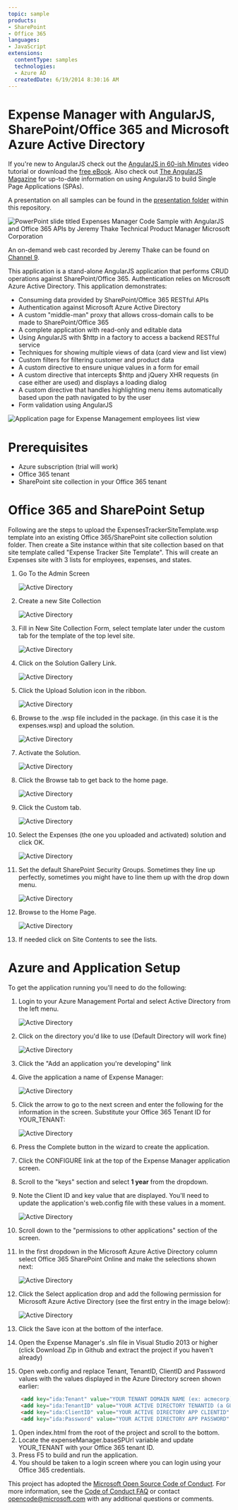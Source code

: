```yaml
---
topic: sample
products:
- SharePoint
- Office 365
languages:
- JavaScript
extensions:
  contentType: samples
  technologies:
  - Azure AD
  createdDate: 6/19/2014 8:30:16 AM
---
```

Expense Manager with AngularJS, SharePoint/Office 365 and Microsoft Azure Active Directory
===============

If you're new to AngularJS check out the [AngularJS in 60-ish Minutes](http://weblogs.asp.net/dwahlin/video-tutorial-angularjs-fundamentals-in-60-ish-minutes) video tutorial or download the [free eBook](http://weblogs.asp.net/dwahlin/angularjs-in-60-ish-minutes-the-ebook). Also check out [The AngularJS Magazine](http://flip.it/bdyUX) for up-to-date information on using AngularJS to build Single Page Applications (SPAs).


A presentation on all samples can be found in the [presentation folder](presentation) within this repository.

![PowerPoint slide titled Expenses Manager Code Sample with AngularJS and Office 365 APIs by Jeremy Thake Technical Product Manager Microsoft Corporation](ExpenseManager/Content/images/readmeImages/channel9scrnsht.png)

An on-demand web cast recorded by Jeremy Thake can be found on [Channel 9](http://channel9.msdn.com/Blogs/Office-365-Dev/Getting-started-with-the-Expense-Tracker-AngularJS-Office-365-API-Code-Sample).

This application is a stand-alone AngularJS application that performs CRUD operations against SharePoint/Office 365. Authentication relies on Microsoft Azure Active Directory.
This application demonstrates:

* Consuming data provided by SharePoint/Office 365 RESTful APIs
* Authentication against Microsoft Azure Active Directory 
* A custom "middle-man" proxy that allows cross-domain calls to be made to SharePoint/Office 365
* A complete application with read-only and editable data
* Using AngularJS with $http in a factory to access a backend RESTful service
* Techniques for showing multiple views of data (card view and list view)
* Custom filters for filtering customer and product data
* A custom directive to ensure unique values in a form for email 
* A custom directive that intercepts $http and jQuery XHR requests (in case either are used) and displays a loading dialog
* A custom directive that handles highlighting menu items automatically based upon the path navigated to by the user
* Form validation using AngularJS


![Application page for Expense Management employees list view](ExpenseManager/Content/images/readmeImages/screenshot.png)

# Prerequisites

* Azure subscription (trial will work)
* Office 365 tenant
* SharePoint site collection in your Office 365 tenant

# Office 365 and SharePoint Setup

Following are the steps to upload the ExpensesTrackerSiteTemplate.wsp template into an existing Office 365/SharePoint site collection solution folder. Then create a Site instance within that site collection based on that site template called "Expense Tracker Site Template". This will create an Expenses site with 3 lists for employees, expenses, and states.

1. Go To the Admin Screen

    ![Active Directory](ExpenseManager/Content/images/readmeImages/1-GoToAdminScreen.png)

1. Create a new Site Collection

    ![Active Directory](ExpenseManager/Content/images/readmeImages/2-CreateNewSiteCollection.png)

1. Fill in New Site Collection Form, select template later under the custom tab for the template of the top level site.

    ![Active Directory](ExpenseManager/Content/images/readmeImages/3-FillInSiteCollectionFormChooseTemplateLater.png)

1. Click on the Solution Gallery Link.

    ![Active Directory](ExpenseManager/Content/images/readmeImages/4-clickonsolutiongallery.png)

1. Click the Upload Solution icon in the ribbon.

    ![Active Directory](ExpenseManager/Content/images/readmeImages/5-clickUploadSolution.png)

1. Browse to the .wsp file included in the package.  (in this case it is the expenses.wsp) and upload the solution.

    ![Active Directory](ExpenseManager/Content/images/readmeImages/6-browsetosolutionfromgithubfolder.png)
1. Activate the Solution.

    ![Active Directory](ExpenseManager/Content/images/readmeImages/7-ActivateSolution.png)
1. Click the Browse tab to get back to the home page.

    ![Active Directory](ExpenseManager/Content/images/readmeImages/8-clickbrowse.png)

1. Click the Custom tab.

    ![Active Directory](ExpenseManager/Content/images/readmeImages/9-clickcustomtab.png)

1. Select the Expenses (the one you uploaded and activated) solution and click OK.

    ![Active Directory](ExpenseManager/Content/images/readmeImages/10-selectexpensesandclickok.png)

1. Set the default SharePoint Security Groups.  Sometimes they line up perfectly, sometimes you might have to line them up with the drop down menu.

    ![Active Directory](ExpenseManager/Content/images/readmeImages/11-setdefaultgroups.png)

1. Browse to the Home Page.

    ![Active Directory](ExpenseManager/Content/images/readmeImages/12-HomePageTopLevelSiteWithLists.png)

1. If needed click on Site Contents to see the lists.


# Azure and Application Setup
To get the application running you'll need to do the following:

1. Login to your Azure Management Portal and select Active Directory from the left menu.

    ![Active Directory](ExpenseManager/Content/images/readmeImages/ManagementServicesMenuItem.png)

1. Click on the directory you'd like to use (Default Directory will work fine)

    ![Active Directory](ExpenseManager/Content/images/readmeImages/DefaultDirectory.png)

1. Click the "Add an application you're developing" link
1. Give the application a name of Expense Manager:

    ![Active Directory](ExpenseManager/Content/images/readmeImages/AddApplication.png)

1. Click the arrow to go to the next screen and enter the following for the information in the screen. Substitute your Office 365 Tenant ID for YOUR_TENANT: 

    ![Active Directory](ExpenseManager/Content/images/readmeImages/ApplicationProperties.png)

1. Press the Complete button in the wizard to create the application.
1. Click the CONFIGURE link at the top of the Expense Manager application screen.
1. Scroll to the "keys" section and select **1 year** from the dropdown.
1. Note the Client ID and key value that are displayed. You'll need to update the application's web.config file with these values in a moment.

    ![Active Directory](ExpenseManager/Content/images/readmeImages/ClientID.png)

1. Scroll down to the "permissions to other applications" section of the screen.
1. In the first dropdown in the Microsoft Azure Active Directory column select Office 365 SharePoint Online and make the selections shown next:

    ![Active Directory](ExpenseManager/Content/images/readmeImages/Permissions.png)

1. Click the Select application drop and add the following permission for Microsoft Azure Active Directory (see the first entry in the image below):

    ![Active Directory](ExpenseManager/Content/images/readmeImages/ADPermissions.png)

1. Click the Save icon at the bottom of the interface.
1. Open the Expense Manager's .sln file in Visual Studio 2013 or higher (click Download Zip in Github and extract the project if you haven't already)
1. Open web.config and replace Tenant, TenantID, ClientID and Password values with the values displayed in the Azure Directory screen shown earlier:

```html
    <add key="ida:Tenant" value="YOUR TENANT DOMAIN NAME (ex: acmecorp)" />
    <add key="ida:TenantID" value="YOUR ACTIVE DIRECTORY TENANTID (a GUID)" />
    <add key="ida:ClientID" value="YOUR ACTIVE DIRECTORY APP CLIENTID" />
    <add key="ida:Password" value="YOUR ACTIVE DIRECTORY APP PASSWORD" />
```

1. Open index.html from the root of the project and scroll to the bottom.
1. Locate the expenseManager.baseSPUrl variable and update YOUR_TENANT with your Office 365 tenant ID. 
1. Press F5 to build and run the application. 
1. You should be taken to a login screen where you can login using your Office 365 credentials.


This project has adopted the [Microsoft Open Source Code of Conduct](https://opensource.microsoft.com/codeofconduct/). For more information, see the [Code of Conduct FAQ](https://opensource.microsoft.com/codeofconduct/faq/) or contact [opencode@microsoft.com](mailto:opencode@microsoft.com) with any additional questions or comments.
